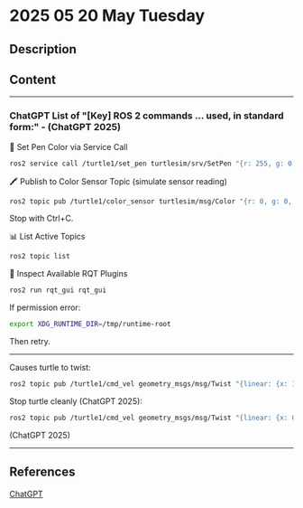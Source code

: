 # 2025 05 20 May Tuesday

## Description



## Content

____

### ChatGPT List of "[Key] ROS 2 commands ... used, in standard form:" - (ChatGPT 2025)

🐢 Set Pen Color via Service Call

```bash
ros2 service call /turtle1/set_pen turtlesim/srv/SetPen "{r: 255, g: 0, b: 0, width: 0, off: 0}"
```

🖍️ Publish to Color Sensor Topic (simulate sensor reading)

```bash
ros2 topic pub /turtle1/color_sensor turtlesim/msg/Color "{r: 0, g: 0, b: 255}"
```

Stop with Ctrl+C.

📊 List Active Topics

```bash
ros2 topic list
```

🧠 Inspect Available RQT Plugins

```bash
ros2 run rqt_gui rqt_gui
```

If permission error:

```bash
export XDG_RUNTIME_DIR=/tmp/runtime-root
```

Then retry.

____

Causes turtle to twist:

```bash
ros2 topic pub /turtle1/cmd_vel geometry_msgs/msg/Twist "{linear: {x: 1.0}, angular: {z: 0.5}}"
```

Stop turtle cleanly (ChatGPT 2025):

```bash
ros2 topic pub /turtle1/cmd_vel geometry_msgs/msg/Twist "{linear: {x: 0.0}, angular: {z: 0.0}}" --once
```

(ChatGPT 2025)

____

## References

[ChatGPT](https://chatgpt.com/)
